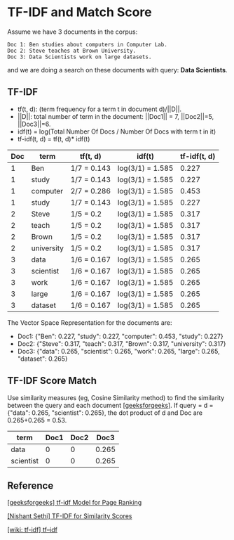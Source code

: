 
# TF-IDF and Match Score 


Assume we have 3 documents in the corpus:

```
Doc 1: Ben studies about computers in Computer Lab.
Doc 2: Steve teaches at Brown University.
Doc 3: Data Scientists work on large datasets.
```

and we are doing a search on these documents with query: **Data Scientists**.

## TF-IDF 

* tf(t, d): (term frequency for a term t in document d)/||D||.
* ||D||: total number of term in the document: ||Doc1|| = 7, ||Doc2||=5, ||Doc3||=6.
* idf(t) = log(Total Number Of Docs / Number Of Docs with term t in it)
* tf-idf(t, d) = tf(t, d)* idf(t)


| Doc | term | tf(t, d) | idf(t) | tf-idf(t, d) |
| --- | --- | --- | --- | --- |
|  1  | Ben        | 1/7 = 0.143| log(3/1) = 1.585 | 0.227 |
|  1  | study      | 1/7 = 0.143| log(3/1) = 1.585 | 0.227 |
|  1  | computer   | 2/7 = 0.286| log(3/1) = 1.585 | 0.453 |
|  1  | study      | 1/7 = 0.143| log(3/1) = 1.585 | 0.227 |
|  2  | Steve      | 1/5 = 0.2  | log(3/1) = 1.585 | 0.317 | 
|  2  | teach      | 1/5 = 0.2  | log(3/1) = 1.585 | 0.317 | 
|  2  | Brown      | 1/5 = 0.2  | log(3/1) = 1.585 | 0.317 | 
|  2  | university | 1/5 = 0.2  | log(3/1) = 1.585 | 0.317 | 
|  3  | data       | 1/6 = 0.167| log(3/1) = 1.585 | 0.265 | 
|  3  | scientist  | 1/6 = 0.167| log(3/1) = 1.585 | 0.265 | 
|  3  | work       | 1/6 = 0.167| log(3/1) = 1.585 | 0.265 | 
|  3  | large      | 1/6 = 0.167| log(3/1) = 1.585 | 0.265 | 
|  3  | dataset    | 1/6 = 0.167| log(3/1) = 1.585 | 0.265 | 

The Vector Space Representation for the documents are:

* Doc1: {"Ben": 0.227, "study": 0.227, "computer": 0.453, "study": 0.227}
* Doc2: {"Steve": 0.317, "teach": 0.317, "Brown": 0.317, "university": 0.317}
* Doc3: {"data": 0.265, "scientist": 0.265, "work": 0.265, "large": 0.265, "dataset": 0.265}

## TF-IDF Score Match

Use similarity measures (eg, Cosine Similarity method) to find the similarity between the query and each document [[geeksforgeeks]][tf-idf Model for Page Ranking]. If query = d = {"data": 0.265, "scientist": 0.265}, the dot product of d and Doc are 0.265+0.265 = 0.53.

| term | Doc1 | Doc2 | Doc3 | 
| --- | --- | --- | --- | 
| data  |  0  | 0 | 0.265 | 
| scientist | 0 | 0 | 0.265 |



## Reference


[tf-idf Model for Page Ranking]: https://www.geeksforgeeks.org/tf-idf-model-for-page-ranking/#:~:text=tf%2Didf%20is%20a%20weighting,considered%20to%20be%20more%20important.&text=Let's%20us%20take%203%20documents%20to%20show%20how%20this%20works.
[[geeksforgeeks] tf-idf Model for Page Ranking](https://www.geeksforgeeks.org/tf-idf-model-for-page-ranking/#:~:text=tf%2Didf%20is%20a%20weighting,considered%20to%20be%20more%20important.&text=Let's%20us%20take%203%20documents%20to%20show%20how%20this%20works.)


[TF-IDF for Similarity Scores]: https://medium.datadriveninvestor.com/tf-idf-for-similarity-scores-391c3c8788e8
[[Nishant Sethi] TF-IDF for Similarity Scores](https://medium.datadriveninvestor.com/tf-idf-for-similarity-scores-391c3c8788e8)


[tf–idf]: https://en.wikipedia.org/wiki/Tf%E2%80%93idf
[[wiki: tf-idf] tf–idf](https://en.wikipedia.org/wiki/Tf%E2%80%93idf)

